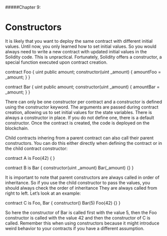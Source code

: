 #####Chapter 9:

# Constructors

It is likely that you want to deploy the same contract with different initial values. Until now, you only learned how to set initial values. So you would always need to write a new contract with updated initial values in the Solidity code. This is unpractical. Fortunately, Solidity offers a constructor, a special function executed upon contract creation.

<Highlight class="language-javascript">
contract Foo {
uint public amount;
   constructor(uint _amount) {
       amountFoo = _amount;
   }
}
 
contract Bar {
uint public amount;
   constructor(uint _amount) {
       amountBar = _amount;
   }
}
</Highlight>

There can only be one constructor per contract and a constructor is defined using the constructor keyword. The arguments are passed during contract creation, allowing us to set initial values for the state variables. There is always a constructor in place. If you do not define one, there is a default constructor. Once the contract is created, the code is deployed on the blockchain.

Child contracts inhering from a parent contract can also call their parent constructors. You can do this either directly when defining the contract or in the child contract constructor:

<Highlight class="language-javascript">
contract A is Foo(42) {
}
 
contract B is Bar {
  constructor(uint _amount) Bar(_amount) {}
}
</Highlight>

It is important to note that parent constructors are always called in order of inheritance. So if you use the child constructor to pass the values, you should always check the order of inheritance They are always called from right to left. Let’s look at an example:

<Highlight class="language-javascript">
contract C is Foo, Bar {
 constructor() Bar(5) Foo(42) {}
}
</Highlight>

So here the constructor of Bar is called first with the value 5, then the Foo constructor is called with the value 42 and then the constructor of C is called. Remember this when using constructors because it might introduce weird behavior to your contracts if you have a different assumption.

